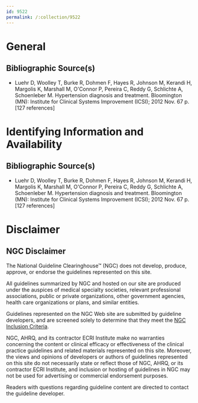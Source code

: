```yaml
---
id: 9522
permalink: /:collection/9522
---
```


# General

## Bibliographic Source(s)

- Luehr D, Woolley T, Burke R, Dohmen F, Hayes R, Johnson M, Kerandi H, Margolis K, Marshall M, O'Connor P, Pereira C, Reddy G, Schlichte A, Schoenleber M. Hypertension diagnosis and treatment. Bloomington (MN): Institute for Clinical Systems Improvement (ICSI); 2012 Nov. 67 p. [127 references]

# Identifying Information and Availability

## Bibliographic Source(s)

- Luehr D, Woolley T, Burke R, Dohmen F, Hayes R, Johnson M, Kerandi H, Margolis K, Marshall M, O'Connor P, Pereira C, Reddy G, Schlichte A, Schoenleber M. Hypertension diagnosis and treatment. Bloomington (MN): Institute for Clinical Systems Improvement (ICSI); 2012 Nov. 67 p. [127 references]

# Disclaimer

## NGC Disclaimer

The National Guideline Clearinghouse™ (NGC) does not develop, produce, approve, or endorse the guidelines represented on this site.

All guidelines summarized by NGC and hosted on our site are produced under the auspices of medical specialty societies, relevant professional associations, public or private organizations, other government agencies, health care organizations or plans, and similar entities.

Guidelines represented on the NGC Web site are submitted by guideline developers, and are screened solely to determine that they meet the [NGC Inclusion Criteria](/help-and-about/summaries/inclusion-criteria).

NGC, AHRQ, and its contractor ECRI Institute make no warranties concerning the content or clinical efficacy or effectiveness of the clinical practice guidelines and related materials represented on this site. Moreover, the views and opinions of developers or authors of guidelines represented on this site do not necessarily state or reflect those of NGC, AHRQ, or its contractor ECRI Institute, and inclusion or hosting of guidelines in NGC may not be used for advertising or commercial endorsement purposes.

Readers with questions regarding guideline content are directed to contact the guideline developer.

